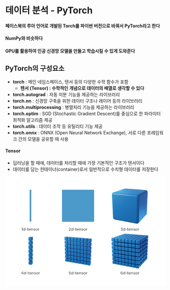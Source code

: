 # 데이터 분석 - PyTorch



#### 페이스북의 루아 언어로 개발된 Torch를 파이썬 버전으로 바꿔서 PyTorch라고 한다



#### NumPy와 비슷하다



#### GPU를 활용하여 인공 신경망 모델을 만들고 학습시킬 수 있게 도와준다



## PyTorch의 구성요소

- **torch** : 메인 네임스페이스, 텐서 등의 다양한 수학 함수가 포함
  - **텐서 (Tensor) : 수학적인 개념으로 데이터의 배열로 생각할 수 있다**
- **torch.autograd** : 자동 미분 기능을 제공하는 라이브러리
- **torch.nn** : 신경망 구축을 위한 데이터 구조나 레이어 등의 라이브러리
- **torch.multiprocessing** : 병렬처리 기능을 제공하는 라이브러리
- **torch.optim** : SGD (Stochastic Gradient Descent)를 중심으로 한 파라미터 최적화 알고리즘 제공
- **torch.utils** : 데이터 조작 등 유틸리티 기능 제공
- **torch.onnx** : ONNX (Open Neural Network Exchange), 서로 다른 프레임워크 간의 모델을 공유할 때 사용



#### Tensor

- 딥러닝을 할 때에, 데이터를 처리할 때에 가장 기본적인 구조가 텐서이다
- 데이터를 담는 컨테이너(container)로서 일반적으로 수치형 데이터를 저장한다

![Tensors](1_PyTorch_무엇인가.assets/Tensors.png)



